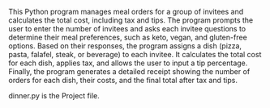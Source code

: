 This Python program manages meal orders for a group of invitees and calculates the total cost, including tax and tips. 
The program prompts the user to enter the number of invitees and asks each invitee questions to determine their meal preferences, such as keto, vegan, and gluten-free options. 
Based on their responses, the program assigns a dish (pizza, pasta, falafel, steak, or beverage) to each invitee. 
It calculates the total cost for each dish, applies tax, and allows the user to input a tip percentage. 
Finally, the program generates a detailed receipt showing the number of orders for each dish, their costs, and the final total after tax and tips.

dinner.py is the Project file.
